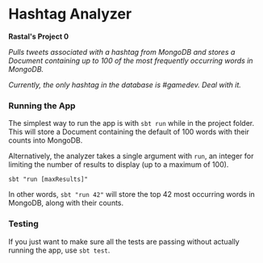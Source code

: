 # Hashtag Analyzer

**Rastal's Project 0**

*Pulls tweets associated with a hashtag from MongoDB and stores a Document containing up to 100 of the most frequently occurring words in MongoDB.*

*Currently, the only hashtag in the database is #gamedev. Deal with it.*

### Running the App

The simplest way to run the app is with `sbt run` while in the project folder. This will store a Document containing the default of 100 words with their counts into MongoDB.

Alternatively, the analyzer takes a single argument with `run`, an integer for limiting the number of results to display (up to a maximum of 100).

`sbt "run [maxResults]"`

In other words, `sbt "run 42"` will store the top 42 most occurring words in MongoDB, along with their counts.

### Testing

If you just want to make sure all the tests are passing without actually running the app, use `sbt test`.
